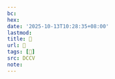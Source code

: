 ```yaml
---
bc:
hex:
date: '2025-10-13T10:28:35+08:00'
lastmod:
title: 􄤿
url: 􄤿
tags: [𥙎]
src: DCCV
note:
---
```


